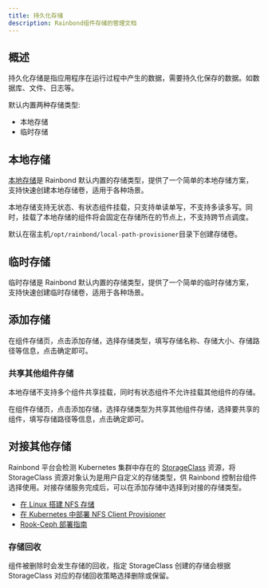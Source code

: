 ```yaml
---
title: 持久化存储
description: Rainbond组件存储的管理文档
---
```


## 概述

持久化存储是指应用程序在运行过程中产生的数据，需要持久化保存的数据。如数据库、文件、日志等。

默认内置两种存储类型:

- 本地存储
- 临时存储

## 本地存储

[本地存储](https://github.com/rancher/local-path-provisioner)是 Rainbond 默认内置的存储类型，提供了一个简单的本地存储方案，支持快速创建本地存储卷，适用于各种场景。

本地存储支持无状态、有状态组件挂载，只支持单读单写，不支持多读多写。同时，挂载了本地存储的组件将会固定在存储所在的节点上，不支持跨节点调度。

默认在宿主机`/opt/rainbond/local-path-provisioner`目录下创建存储卷。

## 临时存储

临时存储是 Rainbond 默认内置的存储类型，提供了一个简单的临时存储方案，支持快速创建临时存储卷，适用于各种场景。

## 添加存储

在组件存储页，点击添加存储，选择存储类型，填写存储名称、存储大小、存储路径等信息，点击确定即可。

### 共享其他组件存储

本地存储不支持多个组件共享挂载，同时有状态组件不允许挂载其他组件的存储。

在组件存储页，点击添加存储，选择存储类型为共享其他组件存储，选择要共享的组件，填写存储路径等信息，点击确定即可。

## 对接其他存储

Rainbond 平台会检测 Kubernetes 集群中存在的 [StorageClass](https://kubernetes.io/docs/concepts/storage/storage-classes/) 资源，将 StorageClass 资源对象认为是用户自定义的存储类型，供 Rainbond 控制台组件选择使用。对接存储服务完成后，可以在添加存储中选择到对接的存储类型。

- [在 Linux 搭建 NFS 存储](https://t.goodrain.com/d/8325-linux-nfs-server)
- [在 Kubernetes 中部署 NFS Client Provisioner](https://t.goodrain.com/d/8326-kubernetes-nfs-client-provisioner)
- [Rook-Ceph 部署指南](https://t.goodrain.com/d/8324-rook-ceph-v18)

### 存储回收

组件被删除时会发生存储的回收，指定 StorageClass 创建的存储会根据 StorageClass 对应的存储回收策略选择删除或保留。
